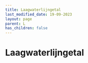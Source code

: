 ```yaml
---
title: Laagwaterlijngetal
last_modified_date: 19-09-2023
layout: page
parent: L
has_children: false
---
```


Laagwaterlijngetal
==================

